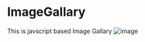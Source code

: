 # ImageGallary
This is javscript based Image Gallary
![image](https://github.com/user-attachments/assets/7547015a-c6f8-44d3-abf3-45dc6e432384)
